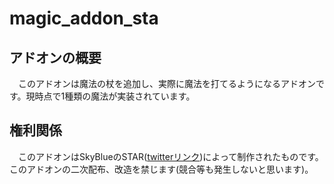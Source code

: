 # magic_addon_sta
## アドオンの概要
　このアドオンは魔法の杖を追加し、実際に魔法を打てるようになるアドオンです。現時点で1種類の魔法が実装されています。
## 権利関係
　このアドオンはSkyBlueのSTAR([twitterリンク](https://twitter.com/SkyBlueSTAR_139))によって制作されたものです。このアドオンの二次配布、改造を禁じます(競合等も発生しないと思います)。